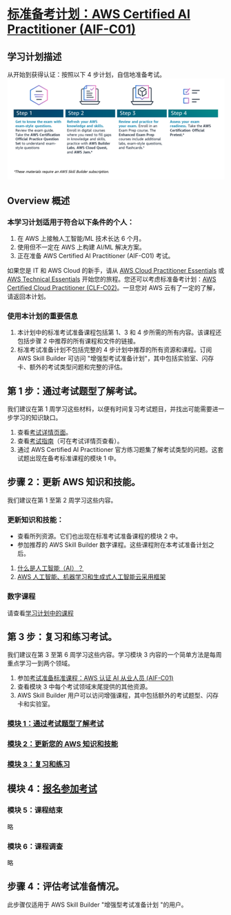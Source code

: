 # [标准备考计划：AWS Certified AI Practitioner (AIF-C01)](https://explore.skillbuilder.aws/learn/learning-plans/2193/standard-exam-prep-plan-aws-certified-ai-practitioner-aif-c01)
## 学习计划描述
从开始到获得认证：按照以下 4 步计划，自信地准备考试。  
![4 步计划](../../../images/exam_4-step_plan.png)

## Overview  概述
### 本学习计划适用于符合以下条件的个人：
1. 在 AWS 上接触人工智能/ML 技术长达 6 个月。
2. 使用但不一定在 AWS 上构建 AI/ML 解决方案。
3. 正在准备 AWS Certified AI Practitioner (AIF-C01) 考试。

如果您是 IT 和 AWS Cloud 的新手，请从 [AWS Cloud Practitioner Essentials](https://explore.skillbuilder.aws/learn/course/external/view/elearning/134/aws-cloud-practitioner-essentials) 或 [AWS Technical Essentials](https://explore.skillbuilder.aws/learn/courses/1851/aws-technical-essentials/lessons) 开始您的旅程。您还可以考虑标准备考计划：[AWS Certified Cloud Practitioner (CLF-C02)](https://explore.skillbuilder.aws/learn/learning-plans/2170/standard-exam-prep-plan-aws-certified-cloud-practitioner-clf-c02)。一旦您对 AWS 云有了一定的了解，请返回本计划。

### 使用本计划的重要信息
1. 本计划中的标准考试准备课程包括第 1、3 和 4 步所需的所有内容。该课程还包括步骤 2 中推荐的所有课程和文件的链接。
2. 标准考试准备计划不包括完整的 4 步计划中推荐的所有资源和课程。订阅 AWS Skill Builder 可访问 "增强型考试准备计划"，其中包括实验室、闪存卡、额外的考试类型问题和完整的评估。

## 第 1 步：通过考试题型了解考试。
我们建议在第 1 周学习这些材料，以便有时间复习考试题目，并找出可能需要进一步学习的知识缺口。

1. 查看[考试详情页面](https://aws.amazon.com/certification/certified-ai-practitioner)。
2. 查看[考试指南](https://d1.awsstatic.com/zh_CN/training-and-certification/docs-ai-practitioner/AWS-Certified-AI-Practitioner_Exam-Guide.pdf)（可在考试详情页查看）。
3. 通过 AWS Certified AI Practitioner 官方练习题集了解考试类型的问题。这套试题出现在备考标准课程的模块 1 中。

## 步骤 2：更新 AWS 知识和技能。
我们建议在第 1 至第 2 周学习这些内容。

### 更新知识和技能：
* 查看所列资源。它们也出现在标准考试准备课程的模块 2 中。
* 参加推荐的 AWS Skill Builder 数字课程。这些课程附在本考试准备计划之后。

1. [什么是人工智能（AI）？](https://aws.amazon.com/what-is/artificial-intelligence/)
2. [AWS 人工智能、机器学习和生成式人工智能云采用框架](https://docs.aws.amazon.com/whitepapers/latest/aws-caf-for-ai/aws-caf-for-ai.html)

### 数字课程
请查看[学习计划中的课程](#标准备考计划aws-certified-ai-practitioner-aif-c01)

## 第 3 步：复习和练习考试。
我们建议在第 3 至第 6 周学习这些内容。学习模块 3 内容的一个简单方法是每周重点学习一到两个领域。

1. 参加[考试准备标准课程：AWS 认证 AI 从业人员 (AIF-C01)](https://explore.skillbuilder.aws/learn/learning-plans/2193/standard-exam-prep-plan-aws-certified-ai-practitioner-aif-c01)
2. 查看模块 3 中每个考试领域末尾提供的其他资源。
3. AWS Skill Builder 用户可以访问增强课程，其中包括额外的考试题型、闪存卡和实验室。

### [模块 1：通过考试题型了解考试](./AIF-C01_ExamPrepStandardCourse001.md)

### [模块 2：更新您的 AWS 知识和技能](./AIF-C01_ExamPrepStandardCourse002.md)

### [模块 3：复习和练习](./AIF-C01_ExamPrepStandardCourse003.md)

## 模块 4：[报名参加考试](https://aws.amazon.com/cn/certification/certification-prep/testing/?ch=tile&tile=getstarted)

### 模块 5：课程结束
略

### 模块 6：课程调查
略

## 步骤 4：评估考试准备情况。
此步骤仅适用于 AWS Skill Builder "增强型考试准备计划 "的用户。